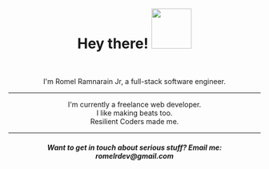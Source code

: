 <h1 align="center">Hey there! <img src="https://media.giphy.com/media/JsJeOYiPxJ1Q2f6bM5/source.gif" width="80px"></h1><br> 
<p align="center">I'm Romel Ramnarain Jr, a full-stack software engineer.</p>

<hr>

<p align="center">I'm currently a freelance web developer.<br>
I like making beats too.<br>
Resilient Coders made me.</p>

<hr>

<h5 align="center">Want to get in touch about serious stuff? Email me: romelrdev@gmail.com</h5>
